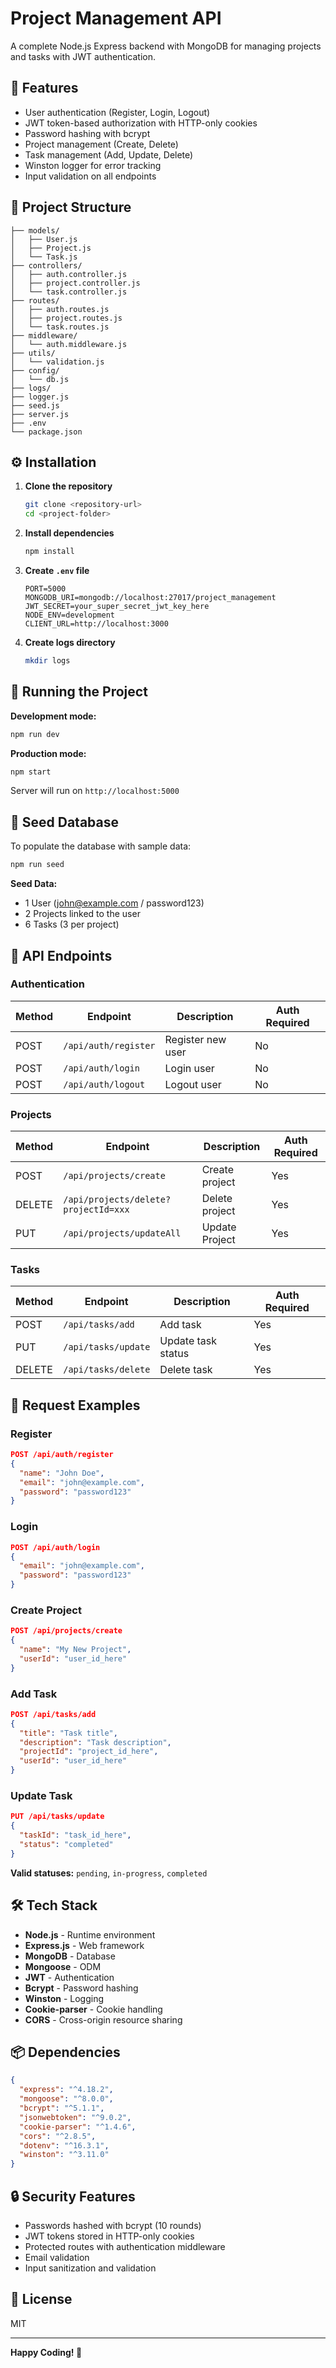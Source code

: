 # Project Management API

A complete Node.js Express backend with MongoDB for managing projects and tasks with JWT authentication.

## 🚀 Features

- User authentication (Register, Login, Logout)
- JWT token-based authorization with HTTP-only cookies
- Password hashing with bcrypt
- Project management (Create, Delete)
- Task management (Add, Update, Delete)
- Winston logger for error tracking
- Input validation on all endpoints

## 📁 Project Structure

```
├── models/
│   ├── User.js
│   ├── Project.js
│   └── Task.js
├── controllers/
│   ├── auth.controller.js
│   ├── project.controller.js
│   └── task.controller.js
├── routes/
│   ├── auth.routes.js
│   ├── project.routes.js
│   └── task.routes.js
├── middleware/
│   └── auth.middleware.js
├── utils/
│   └── validation.js
├── config/
│   └── db.js
├── logs/
├── logger.js
├── seed.js
├── server.js
├── .env
└── package.json
```

## ⚙️ Installation

1. **Clone the repository**
   ```bash
   git clone <repository-url>
   cd <project-folder>
   ```

2. **Install dependencies**
   ```bash
   npm install
   ```

3. **Create `.env` file**
   ```env
   PORT=5000
   MONGODB_URI=mongodb://localhost:27017/project_management
   JWT_SECRET=your_super_secret_jwt_key_here
   NODE_ENV=development
   CLIENT_URL=http://localhost:3000
   ```

4. **Create logs directory**
   ```bash
   mkdir logs
   ```

## 🏃 Running the Project

**Development mode:**
```bash
npm run dev
```

**Production mode:**
```bash
npm start
```

Server will run on `http://localhost:5000`

## 🌱 Seed Database

To populate the database with sample data:

```bash
npm run seed
```

**Seed Data:**
- 1 User (john@example.com / password123)
- 2 Projects linked to the user
- 6 Tasks (3 per project)

## 📡 API Endpoints

### Authentication
| Method | Endpoint | Description | Auth Required |
|--------|----------|-------------|---------------|
| POST | `/api/auth/register` | Register new user | No |
| POST | `/api/auth/login` | Login user | No |
| POST | `/api/auth/logout` | Logout user | No |

### Projects
| Method | Endpoint | Description | Auth Required |
|--------|----------|-------------|---------------|
| POST | `/api/projects/create` | Create project | Yes |
| DELETE | `/api/projects/delete?projectId=xxx` | Delete project | Yes |
| PUT | `/api/projects/updateAll` | Update Project | Yes |

### Tasks
| Method | Endpoint | Description | Auth Required |
|--------|----------|-------------|---------------|
| POST | `/api/tasks/add` | Add task | Yes |
| PUT | `/api/tasks/update` | Update task status | Yes |
| DELETE | `/api/tasks/delete` | Delete task | Yes |

## 📝 Request Examples

### Register
```json
POST /api/auth/register
{
  "name": "John Doe",
  "email": "john@example.com",
  "password": "password123"
}
```

### Login
```json
POST /api/auth/login
{
  "email": "john@example.com",
  "password": "password123"
}
```

### Create Project
```json
POST /api/projects/create
{
  "name": "My New Project",
  "userId": "user_id_here"
}
```

### Add Task
```json
POST /api/tasks/add
{
  "title": "Task title",
  "description": "Task description",
  "projectId": "project_id_here",
  "userId": "user_id_here"
}
```

### Update Task
```json
PUT /api/tasks/update
{
  "taskId": "task_id_here",
  "status": "completed"
}
```
**Valid statuses:** `pending`, `in-progress`, `completed`

## 🛠️ Tech Stack

- **Node.js** - Runtime environment
- **Express.js** - Web framework
- **MongoDB** - Database
- **Mongoose** - ODM
- **JWT** - Authentication
- **Bcrypt** - Password hashing
- **Winston** - Logging
- **Cookie-parser** - Cookie handling
- **CORS** - Cross-origin resource sharing

## 📦 Dependencies

```json
{
  "express": "^4.18.2",
  "mongoose": "^8.0.0",
  "bcrypt": "^5.1.1",
  "jsonwebtoken": "^9.0.2",
  "cookie-parser": "^1.4.6",
  "cors": "^2.8.5",
  "dotenv": "^16.3.1",
  "winston": "^3.11.0"
}
```

## 🔒 Security Features

- Passwords hashed with bcrypt (10 rounds)
- JWT tokens stored in HTTP-only cookies
- Protected routes with authentication middleware
- Email validation
- Input sanitization and validation

## 📄 License

MIT

---

**Happy Coding! 🚀**
